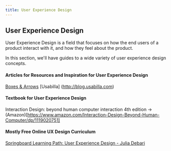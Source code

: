 ```yaml
---
title: User Experience Design
---
```

## User Experience Design

User Experience Design is a field that focuses on how the end users of a product interact with it, and how they feel about the product.

In this section, we'll have guides to a wide variety of user experience design concepts.



#### Articles for Resources and Inspiration for User Experience Design

<a href='http://boxesandarrows.com' target='_blank' rel='nofollow'>Boxes & Arrows</a>
[Usabilla] (http://blog.usabilla.com)

#### Textbook for User Experience Design 

Interaction Design: beyond human computer interaction 4th edition -> (Amazon)[https://www.amazon.com/Interaction-Design-Beyond-Human-Computer/dp/1119020751]

#### Mostly Free Online UX Design Curriculum

[Springboard Learning Path: User Experience Design - Julia Debari](https://www.springboard.com/learning-paths/user-experience-design/learn/#)
